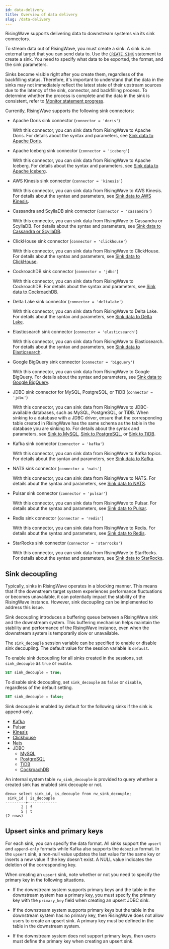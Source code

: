 ```yaml
---
id: data-delivery
title: Overview of data delivery
slug: /data-delivery
---
```

<head>
  <link rel="canonical" href="https://docs.risingwave.com/docs/current/data-delivery/" />
</head>

RisingWave supports delivering data to downstream systems via its sink connectors.

To stream data out of RisingWave, you must create a sink. A sink is an external target that you can send data to. Use the [`CREATE SINK`](/sql/commands/sql-create-sink.md) statement to create a sink. You need to specify what data to be exported, the format, and the sink parameters.

Sinks become visible right after you create them, regardless of the backfilling status. Therefore, it's important to understand that the data in the sinks may not immediately reflect the latest state of their upstream sources due to the latency of the sink, connector, and backfilling process.
To determine whether the process is complete and the data in the sink is consistent, refer to [Monitor statement progress](/manage/view-statement-progress.md).

Currently, RisingWave supports the following sink connectors:

- Apache Doris sink connector (`connector = 'doris'`)
  
  With this connector, you can sink data from RisingWave to Apache Doris. For details about the syntax and parameters, see [Sink data to Apache Doris](/guides/sink-to-doris.md).

- Apache Iceberg sink connector (`connector = 'iceberg'`)
  
  With this connector, you can sink data from RisingWave to Apache Iceberg. For details about the syntax and parameters, see [Sink data to Apache Iceberg](/guides/sink-to-iceberg.md).

- AWS Kinesis sink connector (`connector = 'kinesis'`)

  With this connector, you can sink data from RisingWave to AWS Kinesis. For details about the syntax and parameters, see [Sink data to AWS Kinesis](/guides/sink-to-aws-kinesis.md).

- Cassandra and ScyllaDB sink connector (`connector = 'cassandra'`)

  With this connector, you can sink data from RisingWave to Cassandra or ScyllaDB. For details about the syntax and parameters, see [Sink data to Cassandra or ScyllaDB](/guides/sink-to-cassandra.md).

- ClickHouse sink connector (`connector = 'clickhouse'`)

  With this connector, you can sink data from RisingWave to ClickHouse. For details about the syntax and parameters, see [Sink data to ClickHouse](/guides/sink-to-clickhouse.md).

- CockroachDB sink connector (`connector = 'jdbc'`)

  With this connector, you can sink data from RisingWave to CockroachDB. For details about the syntax and parameters, see [Sink data to CockroachDB](/guides/sink-to-cockroach.md).

- Delta Lake sink connector (`connector = 'deltalake'`)

  With this connector, you can sink data from RisingWave to Delta Lake. For details about the syntax and parameters, see [Sink data to Delta Lake](/guides/sink-to-delta-lake.md).

- Elasticsearch sink connector (`connector = 'elasticsearch'`)

  With this connector, you can sink data from RisingWave to Elasticsearch. For details about the syntax and parameters, see [Sink data to Elasticsearch](/guides/sink-to-elasticsearch.md).

- Google BigQuery sink connector (`connector = 'bigquery'`)

  With this connector, you can sink data from RisingWave to Google BigQuery. For details about the syntax and parameters, see [Sink data to Google BigQuery](/guides/sink-to-bigquery.md).

- JDBC sink connector for MySQL, PostgreSQL, or TiDB (`connector = 'jdbc'`)

  With this connector, you can sink data from RisingWave to JDBC-available databases, such as MySQL, PostgreSQL, or TiDB. When sinking to a database with a JDBC driver, ensure that the corresponding table created in RisingWave has the same schema as the table in the database you are sinking to. For details about the syntax and parameters, see [Sink to MySQL](/guides/sink-to-mysql.md), [Sink to PostgreSQL](/guides/sink-to-postgres.md), or [Sink to TiDB](/guides/sink-to-tidb.md).

- Kafka sink connector (`connector = 'kafka'`)
  
  With this connector, you can sink data from RisingWave to Kafka topics. For details about the syntax and parameters, see [Sink data to Kafka](/guides/create-sink-kafka.md).

- NATS sink connector (`connector = 'nats'`)

  With this connector, you can sink data from RisingWave to NATS. For details about the syntax and parameters, see [Sink data to NATS](/guides/sink-to-nats.md).

- Pulsar sink connector (`connector = 'pulsar'`)

  With this connector, you can sink data from RisingWave to Pulsar. For details about the syntax and parameters, see [Sink data to Pulsar](/guides/sink-to-pulsar.md).

- Redis sink connector (`connector = 'redis'`)

  With this connector, you can sink data from RisingWave to Redis. For details about the syntax and parameters, see [Sink data to Redis](/guides/sink-to-redis.md).

- StarRocks sink connector (`connector = 'starrocks'`)

  With this connector, you can sink data from RisingWave to StarRocks. For details about the syntax and parameters, see [Sink data to StarRocks](/guides/sink-to-starrocks.md).

## Sink decoupling

Typically, sinks in RisingWave operates in a blocking manner. This means that if the downstream target system experiences performance fluctuations or becomes unavailable, it can potentially impact the stability of the RisingWave instance. However, sink decoupling can be implemented to address this issue.

Sink decoupling introduces a buffering queue between a RisingWave sink and the downstream system. This buffering mechanism helps maintain the stability and performance of the RisingWave instance, even when the downstream system is temporarily slow or unavailable.

The `sink_decouple` session variable can be specified to enable or disable sink decoupling. The default value for the session variable is `default`. 

To enable sink decoupling for all sinks created in the sessions, set `sink_decouple` as `true` or `enable`.

```sql
SET sink_decouple = true;
```

To disable sink decoupling, set `sink_decouple` as `false` or `disable`, regardless of the default setting. 

```sql
SET sink_decouple = false;
```

Sink decouple is enabled by default for the following sinks if the sink is append-only.

- [Kafka](/guides/create-sink-kafka.md)
- [Pulsar](/guides/sink-to-pulsar.md)
- [Kinesis](/guides/sink-to-iceberg.md)
- [Clickhouse](/guides/sink-to-clickhouse.md)
- [Nats](/guides/sink-to-nats.md)
- JDBC
  - [MySQL](/guides/sink-to-mysql.md)
  - [PostgreSQL](/guides/sink-to-postgres.md)
  - [TiDB](/guides/sink-to-tidb.md)
  - [CockroachDB](/guides/sink-to-cockroach.md)

An internal system table `rw_sink_decouple` is provided to query whether a created sink has enabled sink decouple or not.
```
dev=> select sink_id, is_decouple from rw_sink_decouple;
 sink_id | is_decouple 
---------+-------------
       2 | f
       5 | t
(2 rows)

```

## Upsert sinks and primary keys

For each sink, you can specify the data format. All sinks support the `upsert` and `append-only` formats while Kafka also supports the `debezium` format. In the `upsert` sink, a non-null value updates the last value for the same key or inserts a new value if the key doesn't exist. A NULL value indicates the deletion of the corresponding key.

When creating an `upsert` sink, note whether or not you need to specify the primary key in the following situations.

- If the downstream system supports primary keys and the table in the downstream system has a primary key, you must specify the primary key with the `primary_key` field when creating an upsert JDBC sink.

- If the downstream system supports primary keys but the table in the downstream system has no primary key, then RisingWave does not allow users to create an upsert sink. A primary key must be defined in the table in the downstream system.

- If the downstream system does not support primary keys, then users must define the primary key when creating an upsert sink.
